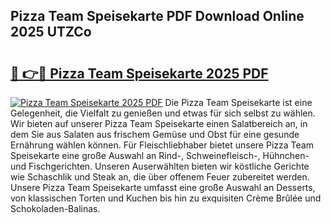 ## Pizza Team Speisekarte PDF Download Online 2025 UTZCo

# <h2><a href="http://gcaugqy.nevu.top/?p=Pizza+Team+Speisekarte">🔗 👉🔴 Pizza Team Speisekarte 2025 PDF</a></h2>

[![Pizza Team Speisekarte 2025 PDF](https://i.imgur.com/dBaPXMq.png)](http://gcaugqy.nevu.top/?p=Pizza+Team+Speisekarte)
Die Pizza Team Speisekarte ist eine Gelegenheit, die Vielfalt zu genießen und etwas für sich selbst zu wählen. Wir bieten auf unserer Pizza Team Speisekarte einen Salatbereich an, in dem Sie aus Salaten aus frischem Gemüse und Obst für eine gesunde Ernährung wählen können. Für Fleischliebhaber bietet unsere Pizza Team Speisekarte eine große Auswahl an Rind-, Schweinefleisch-, Hühnchen- und Fischgerichten. Unseren Auserwählten bieten wir köstliche Gerichte wie Schaschlik und Steak an, die über offenem Feuer zubereitet werden. Unsere Pizza Team Speisekarte umfasst eine große Auswahl an Desserts, von klassischen Torten und Kuchen bis hin zu exquisiten Crème Brûlée und Schokoladen-Balinas.
